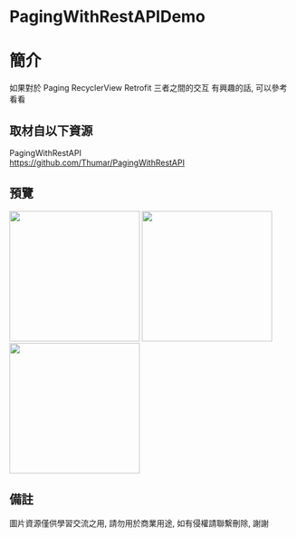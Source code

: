 # PagingWithRestAPIDemo

簡介
==================================
如果對於 Paging RecyclerView Retrofit 三者之間的交互 有興趣的話, 可以參考看看                                   

取材自以下資源
--------
PagingWithRestAPI                                                                 
https://github.com/Thumar/PagingWithRestAPI    
                  
預覽
--------
<p align="left">
  <img src="https://i.imgur.com/JJMQwIv.png" width="230"/>
  <img src="https://i.imgur.com/OPX0cRO.png" width="230"/>
  <img src="https://i.imgur.com/1zVmL55.png" width="230"/>
</p> 

備註
--------
圖片資源僅供學習交流之用, 請勿用於商業用途, 如有侵權請聯繫刪除, 謝謝
